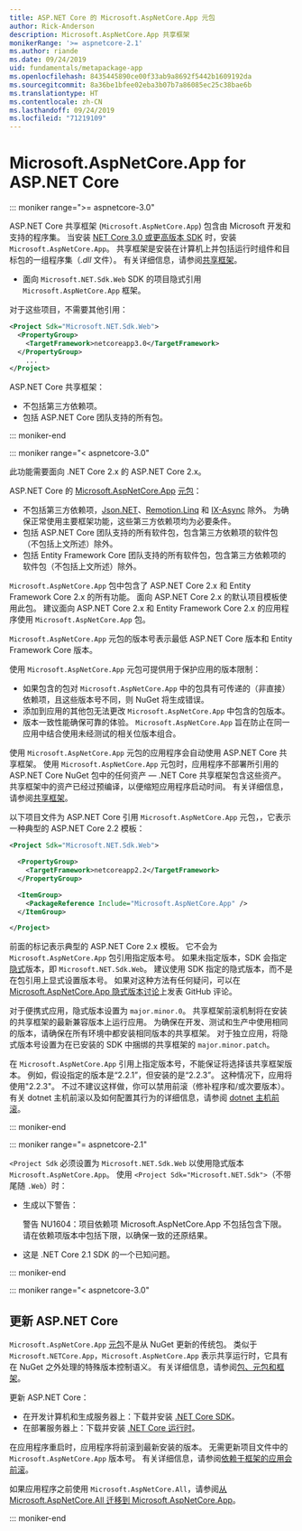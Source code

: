 ```yaml
---
title: ASP.NET Core 的 Microsoft.AspNetCore.App 元包
author: Rick-Anderson
description: Microsoft.AspNetCore.App 共享框架
monikerRange: '>= aspnetcore-2.1'
ms.author: riande
ms.date: 09/24/2019
uid: fundamentals/metapackage-app
ms.openlocfilehash: 8435445890ce00f33ab9a8692f5442b1609192da
ms.sourcegitcommit: 8a36be1bfee02eba3b07b7a86085ec25c38bae6b
ms.translationtype: HT
ms.contentlocale: zh-CN
ms.lasthandoff: 09/24/2019
ms.locfileid: "71219109"
---
```

# <a name="microsoftaspnetcoreapp-for-aspnet-core"></a>Microsoft.AspNetCore.App for ASP.NET Core

::: moniker range=">= aspnetcore-3.0"

 ASP.NET Core 共享框架 (`Microsoft.AspNetCore.App`) 包含由 Microsoft 开发和支持的程序集。 当安装 [NET Core 3.0 或更高版本 SDK](https://dotnet.microsoft.com/download/dotnet-core/3.0) 时，安装 `Microsoft.AspNetCore.App`。 共享框架是安装在计算机上并包括运行时组件和目标包的一组程序集（*.dll* 文件）。 有关详细信息，请参阅[共享框架](https://natemcmaster.com/blog/2018/08/29/netcore-primitives-2/)。

* 面向 `Microsoft.NET.Sdk.Web` SDK 的项目隐式引用 `Microsoft.AspNetCore.App` 框架。

对于这些项目，不需要其他引用：

```xml
<Project Sdk="Microsoft.NET.Sdk.Web">
  <PropertyGroup>
    <TargetFramework>netcoreapp3.0</TargetFramework>
  </PropertyGroup>
    ...
</Project>
```

ASP.NET Core 共享框架：

* 不包括第三方依赖项。
* 包括 ASP.NET Core 团队支持的所有包。

::: moniker-end

::: moniker range="< aspnetcore-3.0"

此功能需要面向 .NET Core 2.x 的 ASP.NET Core 2.x。

ASP.NET Core 的 [Microsoft.AspNetCore.App](https://www.nuget.org/packages/Microsoft.AspNetCore.App) [元包](/dotnet/core/packages#metapackages)：

* 不包括第三方依赖项，[Json.NET](https://www.nuget.org/packages/Newtonsoft.Json/)、[Remotion.Linq](https://www.nuget.org/packages/Remotion.Linq/) 和 [IX-Async](https://www.nuget.org/packages/System.Interactive.Async/) 除外。 为确保正常使用主要框架功能，这些第三方依赖项均为必要条件。
* 包括 ASP.NET Core 团队支持的所有软件包，包含第三方依赖项的软件包（不包括上文所述）除外。
* 包括 Entity Framework Core 团队支持的所有软件包，包含第三方依赖项的软件包（不包括上文所述）除外。

`Microsoft.AspNetCore.App` 包中包含了 ASP.NET Core 2.x 和 Entity Framework Core 2.x 的所有功能。 面向 ASP.NET Core 2.x 的默认项目模板使用此包。 建议面向 ASP.NET Core 2.x 和 Entity Framework Core 2.x 的应用程序使用 `Microsoft.AspNetCore.App` 包。

`Microsoft.AspNetCore.App` 元包的版本号表示最低 ASP.NET Core 版本和 Entity Framework Core 版本。

使用 `Microsoft.AspNetCore.App` 元包可提供用于保护应用的版本限制：

* 如果包含的包对 `Microsoft.AspNetCore.App` 中的包具有可传递的（非直接）依赖项，且这些版本号不同，则 NuGet 将生成错误。
* 添加到应用的其他包无法更改 `Microsoft.AspNetCore.App` 中包含的包版本。
* 版本一致性能确保可靠的体验。 `Microsoft.AspNetCore.App` 旨在防止在同一应用中结合使用未经测试的相关位版本组合。

使用 `Microsoft.AspNetCore.App` 元包的应用程序会自动使用 ASP.NET Core 共享框架。 使用 `Microsoft.AspNetCore.App` 元包时，应用程序不部署所引用的 ASP.NET Core NuGet 包中的任何资产 &mdash; .NET Core 共享框架包含这些资产。 共享框架中的资产已经过预编译，以便缩短应用程序启动时间。 有关详细信息，请参阅[共享框架](https://natemcmaster.com/blog/2018/08/29/netcore-primitives-2/)。

以下项目文件为 ASP.NET Core 引用 `Microsoft.AspNetCore.App` 元包，，它表示一种典型的 ASP.NET Core 2.2 模板：

```xml
<Project Sdk="Microsoft.NET.Sdk.Web">

  <PropertyGroup>
    <TargetFramework>netcoreapp2.2</TargetFramework>
  </PropertyGroup>

  <ItemGroup>
    <PackageReference Include="Microsoft.AspNetCore.App" />
  </ItemGroup>

</Project>
```

前面的标记表示典型的 ASP.NET Core 2.x 模板。 它不会为 `Microsoft.AspNetCore.App` 包引用指定版本号。 如果未指定版本，SDK 会指定[隐式](https://github.com/dotnet/core/blob/master/release-notes/1.0/sdk/1.0-rc3-implicit-package-refs.md)版本，即 `Microsoft.NET.Sdk.Web`。 建议使用 SDK 指定的隐式版本，而不是在包引用上显式设置版本号。 如果对这种方法有任何疑问，可以在 [Microsoft.AspNetCore.App 隐式版本讨论](https://github.com/aspnet/AspNetCore.Docs/issues/6430)上发表 GitHub 评论。

对于便携式应用，隐式版本设置为 `major.minor.0`。 共享框架前滚机制将在安装的共享框架的最新兼容版本上运行应用。 为确保在开发、测试和生产中使用相同的版本，请确保在所有环境中都安装相同版本的共享框架。 对于独立应用，将隐式版本号设置为在已安装的 SDK 中捆绑的共享框架的 `major.minor.patch`。

在 `Microsoft.AspNetCore.App` 引用上指定版本号，不能保证将选择该共享框架版本。 例如，假设指定的版本是“2.2.1”，但安装的是“2.2.3”。 这种情况下，应用将使用"2.2.3"。 不过不建议这样做，你可以禁用前滚（修补程序和/或次要版本）。 有关 dotnet 主机前滚以及如何配置其行为的详细信息，请参阅 [dotnet 主机前滚](https://github.com/dotnet/core-setup/blob/master/Documentation/design-docs/roll-forward-on-no-candidate-fx.md)。

::: moniker-end

::: moniker range="= aspnetcore-2.1"

`<Project Sdk` 必须设置为 `Microsoft.NET.Sdk.Web` 以使用隐式版本 `Microsoft.AspNetCore.App`。 使用 `<Project Sdk="Microsoft.NET.Sdk">`（不带尾随 `.Web`）时：

* 生成以下警告：

  警告 NU1604：项目依赖项 Microsoft.AspNetCore.App 不包括包含下限。请在依赖项版本中包括下限，以确保一致的还原结果。

* 这是 .NET Core 2.1 SDK 的一个已知问题。

::: moniker-end

::: moniker range="< aspnetcore-3.0"

<a name="update"></a>

## <a name="update-aspnet-core"></a>更新 ASP.NET Core

`Microsoft.AspNetCore.App` [元包](/dotnet/core/packages#metapackages)不是从 NuGet 更新的传统包。 类似于 `Microsoft.NETCore.App`，`Microsoft.AspNetCore.App` 表示共享运行时，它具有在 NuGet 之外处理的特殊版本控制语义。 有关详细信息，请参阅[包、元包和框架](/dotnet/core/packages)。

更新 ASP.NET Core：

* 在开发计算机和生成服务器上：下载并安装 [.NET Core SDK](https://www.microsoft.com/net/download)。
* 在部署服务器上：下载并安装 [.NET Core 运行时](https://www.microsoft.com/net/download)。

 在应用程序重启时，应用程序将前滚到最新安装的版本。 无需更新项目文件中的 `Microsoft.AspNetCore.App` 版本号。 有关详细信息，请参阅[依赖于框架的应用会前滚](/dotnet/core/versions/selection#framework-dependent-apps-roll-forward)。

如果应用程序之前使用 `Microsoft.AspNetCore.All`，请参阅[从 Microsoft.AspNetCore.All 迁移到 Microsoft.AspNetCore.App](xref:fundamentals/metapackage#migrate)。

::: moniker-end
